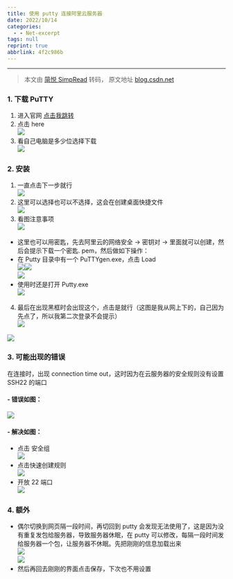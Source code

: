 ```yaml
---
title: 使用 putty 连接阿里云服务器
date: 2022/10/14
categories:
  - - Net-excerpt
tags: null
reprint: true
abbrlink: 4f2c986b
---
```



---
> 本文由 [简悦 SimpRead](http://ksria.com/simpread/) 转码， 原文地址 [blog.csdn.net](https://blog.csdn.net/weixin_41800884/article/details/103148850)

### 1. 下载 PuTTY

1.  进入官网 [点击我跳转](https://www.putty.org/)
2.  点击 here  
    ![](https://img-blog.csdnimg.cn/20191119190425684.png?x-oss-process=image/watermark,type_ZmFuZ3poZW5naGVpdGk,shadow_10,text_aHR0cHM6Ly9ibG9nLmNzZG4ubmV0L3dlaXhpbl80MTgwMDg4NA==,size_16,color_FFFFFF,t_70)
3.  看自己电脑是多少位选择下载  
    ![](https://img-blog.csdnimg.cn/20191119190445786.png?x-oss-process=image/watermark,type_ZmFuZ3poZW5naGVpdGk,shadow_10,text_aHR0cHM6Ly9ibG9nLmNzZG4ubmV0L3dlaXhpbl80MTgwMDg4NA==,size_16,color_FFFFFF,t_70)

### 2. 安装

1.  一直点击下一步就行  
    ![](https://img-blog.csdnimg.cn/20191119190530473.png?x-oss-process=image/watermark,type_ZmFuZ3poZW5naGVpdGk,shadow_10,text_aHR0cHM6Ly9ibG9nLmNzZG4ubmV0L3dlaXhpbl80MTgwMDg4NA==,size_16,color_FFFFFF,t_70)
2.  这里可以选择也可以不选择，这会在创建桌面快捷文件  
    ![](https://img-blog.csdnimg.cn/20191119190542332.png?x-oss-process=image/watermark,type_ZmFuZ3poZW5naGVpdGk,shadow_10,text_aHR0cHM6Ly9ibG9nLmNzZG4ubmV0L3dlaXhpbl80MTgwMDg4NA==,size_16,color_FFFFFF,t_70)
3.  看图注意事项  
    ![](https://img-blog.csdnimg.cn/2019111919060855.png?x-oss-process=image/watermark,type_ZmFuZ3poZW5naGVpdGk,shadow_10,text_aHR0cHM6Ly9ibG9nLmNzZG4ubmV0L3dlaXhpbl80MTgwMDg4NA==,size_16,color_FFFFFF,t_70)

*   这里也可以用密匙，先去阿里云的网络安全 -> 密钥对 -> 里面就可以创建，然后会提示下载一个密匙. pem，然后做如下操作：
*   在 Putty 目录中有一个 PuTTYgen.exe，点击 Load  
    ![](https://img-blog.csdnimg.cn/20191119193557573.png?x-oss-process=image/watermark,type_ZmFuZ3poZW5naGVpdGk,shadow_10,text_aHR0cHM6Ly9ibG9nLmNzZG4ubmV0L3dlaXhpbl80MTgwMDg4NA==,size_16,color_FFFFFF,t_70)![](https://img-blog.csdnimg.cn/20191119193811472.png?x-oss-process=image/watermark,type_ZmFuZ3poZW5naGVpdGk,shadow_10,text_aHR0cHM6Ly9ibG9nLmNzZG4ubmV0L3dlaXhpbl80MTgwMDg4NA==,size_16,color_FFFFFF,t_70)  
    ![](https://img-blog.csdnimg.cn/20191119195628731.png?x-oss-process=image/watermark,type_ZmFuZ3poZW5naGVpdGk,shadow_10,text_aHR0cHM6Ly9ibG9nLmNzZG4ubmV0L3dlaXhpbl80MTgwMDg4NA==,size_16,color_FFFFFF,t_70)
*   使用时还是打开 Putty.exe  
    ![](https://img-blog.csdnimg.cn/20191119195807276.png?x-oss-process=image/watermark,type_ZmFuZ3poZW5naGVpdGk,shadow_10,text_aHR0cHM6Ly9ibG9nLmNzZG4ubmV0L3dlaXhpbl80MTgwMDg4NA==,size_16,color_FFFFFF,t_70)

4.  最后在出现黑框时会出现这个，点击是就行（这图是我从网上下的，自己因为先点了，所以我第二次登录不会提示）  
    ![](https://img-blog.csdnimg.cn/20191119190626334.png?x-oss-process=image/watermark,type_ZmFuZ3poZW5naGVpdGk,shadow_10,text_aHR0cHM6Ly9ibG9nLmNzZG4ubmV0L3dlaXhpbl80MTgwMDg4NA==,size_16,color_FFFFFF,t_70)

![](https://img-blog.csdnimg.cn/20191119190902727.png)

### 3. 可能出现的错误

在连接时，出现 connection time out，这时因为在云服务器的安全规则没有设置 SSH22 的端口

#### - 错误如图：

![](https://img-blog.csdnimg.cn/20191119193131447.png?x-oss-process=image/watermark,type_ZmFuZ3poZW5naGVpdGk,shadow_10,text_aHR0cHM6Ly9ibG9nLmNzZG4ubmV0L3dlaXhpbl80MTgwMDg4NA==,size_16,color_FFFFFF,t_70)

#### - 解决如图：

*   点击 安全组  
    ![](https://img-blog.csdnimg.cn/20191119193141219.png)
*   点击快速创建规则  
    ![](https://img-blog.csdnimg.cn/20191119193154432.png?x-oss-process=image/watermark,type_ZmFuZ3poZW5naGVpdGk,shadow_10,text_aHR0cHM6Ly9ibG9nLmNzZG4ubmV0L3dlaXhpbl80MTgwMDg4NA==,size_16,color_FFFFFF,t_70)
*   开放 22 端口  
    ![](https://img-blog.csdnimg.cn/20191119193206552.png?x-oss-process=image/watermark,type_ZmFuZ3poZW5naGVpdGk,shadow_10,text_aHR0cHM6Ly9ibG9nLmNzZG4ubmV0L3dlaXhpbl80MTgwMDg4NA==,size_16,color_FFFFFF,t_70)

### 4. 额外

*   偶尔切换到网页隔一段时间，再切回到 putty 会发现无法使用了，这是因为没有重复发包给服务器，导致服务器休眠，在 putty 可以修改，每隔一段时间发给服务器一个包，让服务器不休眠。先把刚刚的信息加载出来  
    ![](https://img-blog.csdnimg.cn/20191210172540419.png)  
    ![](https://img-blog.csdnimg.cn/20191210172549429.png?x-oss-process=image/watermark,type_ZmFuZ3poZW5naGVpdGk,shadow_10,text_aHR0cHM6Ly9ibG9nLmNzZG4ubmV0L3dlaXhpbl80MTgwMDg4NA==,size_16,color_FFFFFF,t_70)
*   然后再回去刚刚的界面点击保存，下次也不用设置